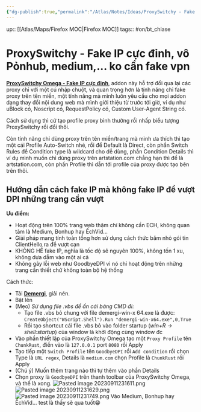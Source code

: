 ```yaml
---
{"dg-publish":true,"permalink":"/Atlas/Notes/Ideas/ProxySwitchy - Fake IP cực đỉnh, vô Pỏnhub, medium,... ko cần fake vpn/"}
---
```


up:: [[Atlas/Maps/Firefox MOC\|Firefox MOC]]
tags:: #on/bt_chiase 

# ProxySwitchy - Fake IP cực đỉnh, vô Pỏnhub, medium,... ko cần fake vpn
[**ProxySwitchy Omega - Fake IP cực đỉnh**](https://addons.mozilla.org/en-US/firefox/addon/switchyomega/), addon này hỗ trợ đổi qua lại các proxy chỉ với một cú nhập chuột, và quan trọng hơn là tính năng chỉ fake proxy trên tên miền, một tính năng mà mình luôn yêu cầu cho mọi addon dạng thay đổi nội dung web mà mình giới thiệu từ trước tới giờ, ví dụ như uBlock có, Noscript có, RequestPolicy có, Custom User-Agent String có.  

Cách sử dụng thì cứ tạo profile proxy bình thường rồi nhấp biểu tượng ProxySwitchy rồi đổi thôi.  
  
Còn tính năng chỉ dùng proxy trên tên miền/trang mà mình ưa thích thì tạo một cái Profile Auto-Switch nhé, rồi để Default là Direct, còn phần Switch Rules để Condition type là wildcard cho dễ dùng, phần Condition Details thì ví dụ mình muốn chỉ dùng proxy trên artstation.com chẳng hạn thì để là artstation.com, còn phần Profile thì dẫn tới profile của proxy được tạo bên trên thôi.

## Hướng dẫn cách fake IP mà không fake IP để vượt DPI những trang cần vượt
**Ưu điểm:**  
- Hoạt động trên 100% trang web thậm chí không cần ECH, không quan tâm là Medium, Bonhup hay ẾchVid...
- Giải pháp mang tính toàn tổng hơn sử dụng cách thức băm nhỏ gói tin ClientHello ra để vượt cạn
- KHÔNG HỀ fake IP, nghĩa là tốc độ sẽ nguyên 100%, không tốn 1 xu, không dựa dẫm vào một ai cả
- Không gây lỗi web như GoodbyeDPI vì nó chỉ hoạt động trên những trang cần thiết chứ không toàn bộ hệ thống

Cách thức:  
- Tải [**Demergi**](https://voz.vn/t/tong-hop-nhung-addon-chat-cho-firefox-pc-mobile.682181/post-25669585), giải nén.
- Bật lên
- (Mẹo) *Sử dụng file .vbs để ẩn cái bảng CMD đi:*
	- Tạo file .vbs bỏ chung với file demergi-win-x 64.exe là được: `CreateObject("WScript.Shell").Run "demergi-win-x64.exe",0,True`
	- Rồi tạo shortcut cái file .vbs bỏ vào folder startup (*win+R -> shell:startup*) của window là khởi động cùng window đc
- Vào phần thiết lập của ProxySwitchy Omega tạo một `Proxy Profile` tên `ChunkRust`, điền vào là `127.0.0.1` port `8080` rồi Apply
- Tạo tiếp một `Switch Profile` tên `GoodbyeDPI` rồi `Add condition` rồi chọn Type là `URL regex`, Details là `medium.com` chọn Profile là `ChunkRust` rồi Apply
- (Chú ý) Muốn thêm trang nào thì tự thêm vào phần Details
- Chọn proxy là `GoodbyeDPI` trên thanh toolbar của ProxySwitchy Omega, và thế là xong.
![Pasted image 20230911231611.png](/img/user/Atlas/Utilities/Images/Pasted%20image%2020230911231611.png)
![Pasted image 20230911231629.png](/img/user/Atlas/Utilities/Images/Pasted%20image%2020230911231629.png)
![Pasted image 20230911231749.png](/img/user/Atlas/Utilities/Images/Pasted%20image%2020230911231749.png)
Vào Medium, Bonhup hay ẾchVid... test là thấy sẽ qua tuốt😁
